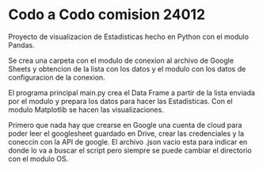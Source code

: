 # Codo a Codo comision 24012

Proyecto de visualizacion de Estadisticas hecho en Python con el modulo Pandas.

Se crea una carpeta con el modulo de conexion al archivo de Google Sheets y obtencion de la lista con los datos y el modulo con los datos de configuracion de la conexion.

El programa principal main.py crea el Data Frame a partir de la lista enviada por el modulo y prepara los datos para hacer las Estadisticas. Con el modulo Matplotlib se hacen las visualizaciones.

Primero que nada hay que crearse en Google una cuenta de cloud para poder leer el googlesheet guardado en Drive,
crear las credenciales y la coneccin con la API de google. 
El archivo .json vacio esta para indicar en donde lo va a buscar el script pero siempre se puede cambiar el directorio con el modulo OS.
